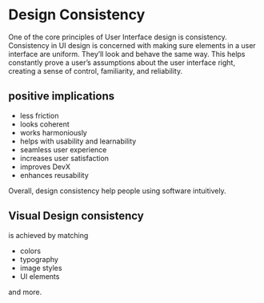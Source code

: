 # Design Consistency

One of the core principles of User Interface design is consistency. Consistency in UI design is concerned with making sure elements in a user interface are uniform. They’ll look and behave the same way. This helps constantly prove a user’s assumptions about the user interface right, creating a sense of control, familiarity, and reliability.

## positive implications

- less friction
- looks coherent
- works harmoniously
- helps with usability and learnability
- seamless user experience
- increases user satisfaction
- improves DevX
- enhances reusability

Overall, design consistency help people using software intuitively.

## Visual Design consistency

is achieved by matching

- colors
- typography
- image styles
- UI elements

and more.
